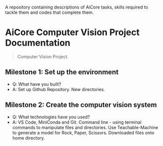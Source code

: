 A repository containing descriptions of AiCore tasks, skills required to tackle them and codes that complete them. 


# AiCore Computer Vision Project Documentation

> Computer Vision Project. 

## Milestone 1: Set up the environment

- Q: What have you built? 
- A: Set up Github Repository. New directories. 

## Milestone 2: Create the computer vision system

- Q: What technologies have you used? 
- A: VS Code, MiniConda and Git. Command line - using terminal commands to manipulate files and directories. Use Teachable-Machine to generate a model for Rock, Paper, Scissors. Downloaded files onto home directory.
